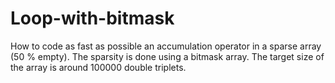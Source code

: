 # Loop-with-bitmask
How to code as fast as possible an accumulation operator in a sparse array (50 % empty). The sparsity is done using a bitmask array.
The target size of the array is around 100000 double triplets.
